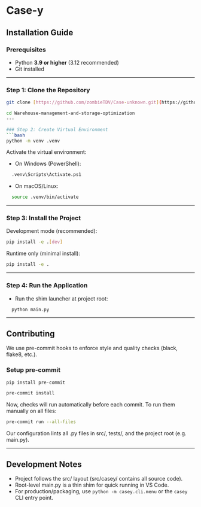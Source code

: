 # Case-y

## Installation Guide

### Prerequisites
- Python **3.9 or higher** (3.12 recommended)
- Git installed

---

### Step 1: Clone the Repository
```bash
git clone [https://github.com/zombieTDV/Case-unknown.git](https://github.com/zombieTDV/Warehouse-management-and-storage-optimization.git)
```
```bash
cd Warehouse-management-and-storage-optimization
---

### Step 2: Create Virtual Environment
```bash
python -m venv .venv
```

Activate the virtual environment:

- On Windows (PowerShell):
```bash
  .venv\Scripts\Activate.ps1
```
- On macOS/Linux:
```bash
  source .venv/bin/activate
```
---

### Step 3: Install the Project

Development mode (recommended):
```bash
pip install -e .[dev]
```
Runtime only (minimal install):
```bash
pip install -e .
```
---

### Step 4: Run the Application
- Run the shim launcher at project root:
```bash
  python main.py
```
---

## Contributing

We use pre-commit hooks to enforce style and quality checks (black, flake8, etc.).

### Setup pre-commit
```bash
pip install pre-commit
```
```bash
pre-commit install
```

Now, checks will run automatically before each commit.
To run them manually on all files:
```bash
pre-commit run --all-files
```
Our configuration lints all .py files in src/, tests/, and the project root (e.g. main.py).

---

## Development Notes
- Project follows the src/ layout (src/casey/ contains all source code).
- Root-level main.py is a thin shim for quick running in VS Code.
- For production/packaging, use `python -m casey.cli.menu` or the `casey` CLI entry point.
